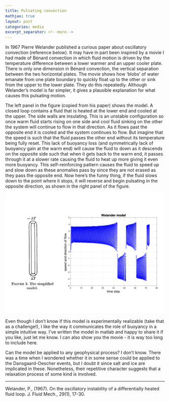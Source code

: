 ```yaml
---
title: Pulsating convection
mathjax: true
layout: post
categories: media
excerpt_separator: <!--more-->
---
```


In 1967 Pierre Welander published a curious paper about oscillatory convection (reference below). It may have in part been inspired by a movie I had made of Bénard convection in which fluid motion is driven by the temperature difference between a lower warmer and an upper cooler plate. There is only one dimension in Bénard convection, the vertical separation between the two horizontal plates. The movie shows how ‘blobs’ of water emanate from one plate boundary to quickly float up to the other or sink from the upper to the lower plate. They do this repeatedly. Although Welander’s model is far simpler, it gives a plausible explanation for what causes this pulsating motion. 
<!--more--> 

The left panel in the figure (copied from his paper) shows the model. A closed loop contains a fluid that is heated at the lower end and cooled at the upper. The side walls are insulating. This is an unstable configuration so once warm fluid starts rising on one side and cool fluid sinking on the other the system will continue to flow in that direction. As it flows past the opposite end it is cooled and the system continues to flow. But imagine that the speed is such that the fluid passes the other end without its temperature being fully reset. This lack of buoyancy loss (and symmetrically lack of buoyancy gain at the warm end) will cause the fluid to down as it descends on the opposite side such that when it gets back to the warm end, it passes through it at a slower rate causing the fluid to heat up more giving it even more buoyancy. This self-reinforcing pattern causes the fluid to speed up and slow down as these anomalies pass by since they are not erased as they pass the opposite end. Now here’s the funny thing, if the fluid slows down to the point where it stops, it will reverse and begin pulsating in the opposite direction, as shown in the right panel of the figure.

![Welander_model.jpeg](/assets/Welander_model.jpeg)

Even though I don’t know if this model is experimentally realizable (take that as a challenge!), I like the way it communicates the role of buoyancy in a simple intuitive way. I’ve written the model in matlab and happy to share it if you like, just let me know. I can also show you the movie - it is way too long to include here. 

Can the model be applied to any geophysical process? I don’t know. There was a time when I wondered whether it in some sense could be applied to the Dansgaard-Oescher events, but I doubt it since salt and ice are implicated in these. Nonetheless, their repetitive character suggests that a relaxation process of some kind is involved. 

- - - - -
Welander, P., (1967). On the oscillatory instability of a differentially heated fluid loop. J. Fluid Mech., 29(1), 17-30.

